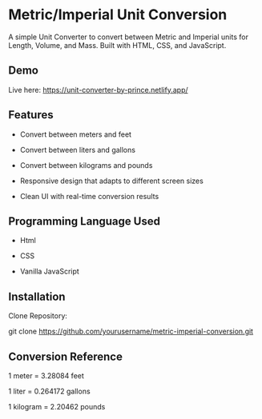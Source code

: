 # Metric/Imperial Unit Conversion

A simple Unit Converter to convert between Metric and Imperial units for Length, Volume, and Mass. Built with HTML, CSS, and JavaScript.

## Demo

Live here: https://unit-converter-by-prince.netlify.app/

## Features

- Convert between meters and feet

- Convert between liters and gallons

- Convert between kilograms and pounds

- Responsive design that adapts to different screen sizes

- Clean UI with real-time conversion results

## Programming Language Used

- Html

- CSS

- Vanilla JavaScript

## Installation
Clone Repository:

git clone https://github.com/yourusername/metric-imperial-conversion.git

## Conversion Reference

1 meter = 3.28084 feet

1 liter = 0.264172 gallons

1 kilogram = 2.20462 pounds
